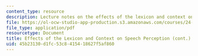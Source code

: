 ```yaml
---
content_type: resource
description: Lecture notes on the effects of the lexicon and context on speech perception.
file: https://ol-ocw-studio-app-production.s3.amazonaws.com/courses/24-910-topics-in-linguistic-theory-laboratory-phonology-spring-2007/45b23130d1fc53c8415418627f5af860_lec10_listener.pdf
file_type: application/pdf
resourcetype: Document
title: Effects of the Lexicon and Context on Speech Perception (cont.)
uid: 45b23130-d1fc-53c8-4154-18627f5af860
---
```

